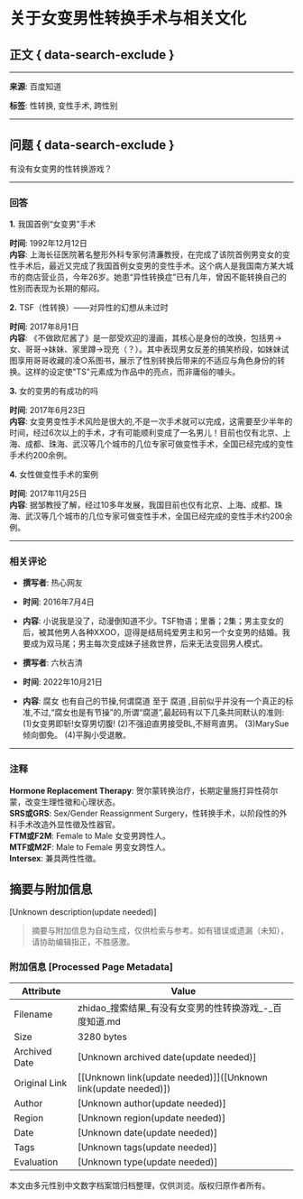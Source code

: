 # 关于女变男性转换手术与相关文化

## 正文 { data-search-exclude }


---

**来源**: 百度知道  

**标签**: 性转换, 变性手术, 跨性别

---

## 问题 { data-search-exclude }

有没有女变男的性转换游戏？

---

### 回答

**1.** 我国首例“女变男”手术  

**时间**: 1992年12月12日  
**内容**: 上海长征医院著名整形外科专家何清濂教授，在完成了该院首例男变女的变性手术后，最近又完成了我国首例女变男的变性手术。这个病人是我国南方某大城市的商店营业员，今年26岁。她患“异性转换症”已有几年，曾因不能转换自己的性别而表现为长期的郁闷。

**2.** TSF（性转换）——对异性的幻想从未过时  

**时间**: 2017年8月1日  
**内容**: 《不做欧尼酱了》是一部受欢迎的漫画，其核心是身份的改换，包括男→女、哥哥→妹妹、家里蹲→现充（？）。其中表现男女反差的搞笑桥段，如妹妹试图享用哥哥收藏的凌○系图书，展示了性别转换后带来的不适应与角色身份的转换。这样的设定使"TS"元素成为作品中的亮点，而非庸俗的噱头。

**3.** 女的变男的有成功的吗  

**时间**: 2017年6月23日  
**内容**: 女变男变性手术风险是很大的,不是一次手术就可以完成，这需要至少半年的时间，经过6次以上的手术，才有可能顺利变成了一名男儿！目前也仅有北京、上海、成都、珠海、武汉等几个城市的几位专家可做变性手术，全国已经完成的变性手术约200余例。

**4.** 女性做变性手术的案例  

**时间**: 2017年11月25日  
**内容**: 据邹教授了解，经过10多年发展，我国目前也仅有北京、上海、成都、珠海、武汉等几个城市的几位专家可做变性手术，全国已经完成的变性手术约200余例。

---

### 相关评论

- **撰写者**: 热心网友  
- **时间**: 2016年7月4日  
- **内容**: 小说我是没了，动漫倒知道不少。TSF物语；里番；2集；男主变女的后，被其他男人各种XXOO，逗得是结局纯爱男主和另一个女变男的结婚。我要成为双马尾；男主每次变成妹子拯救世界，后来无法变回男人模式。

- **撰写者**: 六秋吉清  
- **时间**: 2022年10月21日  
- **内容**: 腐女 也有自己的节操,何谓腐道 至于 腐道 ,目前似乎并没有一个真正的标准,不过,“腐女也是有节操”的,所谓“腐道”,最起码有以下几条共同默认的准则: (1)女变男即斩!女穿男切腹! (2)不强迫直男接受BL,不掰弯直男。 (3)MarySue倾向御免。 (4)平胸小受退散。

---

### 注释

**Hormone Replacement Therapy**: 贺尔蒙转换治疗，长期定量施打异性荷尔蒙，改变生理性徵和心理状态。  
**SRS或GRS**: Sex/Gender Reassignment Surgery，性转换手术，以阶段性的外科手术改造外显性徵及性器官。  
**FTM或F2M**: Female to Male 女变男跨性人。  
**MTF或M2F**: Male to Female 男变女跨性人。  
**Intersex**: 兼具两性性徵。
<!-- tcd_original_link https://zhidao.baidu.com/index/?word=%E6%9C%89%E6%B2%A1%E6%9C%89%E5%A5%B3%E5%8F%98%E7%94%B7%E7%9A%84%E6%80%A7%E8%BD%AC%E6%8D%A2%E6%B8%B8%E6%88%8F&from=qb&samplow_val=354 -->


## 摘要与附加信息

<!-- tcd_abstract -->
[Unknown description(update needed)]
<!-- tcd_abstract_end -->

> 摘要与附加信息为自动生成，仅供检索与参考。如有错误或遗漏（未知），请协助编辑指正，不胜感激。

### 附加信息 [Processed Page Metadata]

| Attribute       | Value                                  |
|-----------------|----------------------------------------|
| Filename        | zhidao_搜索结果_有没有女变男的性转换游戏_-_百度知道.md                             |
| Size            | 3280 bytes                           |
| Archived Date   | [Unknown archived date(update needed)]                             |
| Original Link   | [[Unknown link(update needed)]]([Unknown link(update needed)])                       |
| Author          | [Unknown author(update needed)]                               |
| Region          | [Unknown region(update needed)]                               |
| Date            | [Unknown date(update needed)]                                 |
| Tags            | [Unknown tags(update needed)]                                 |
| Evaluation            | [Unknown type(update needed)]                                 |
<!-- tcd_table_end -->

本文由多元性别中文数字档案馆归档整理，仅供浏览。版权归原作者所有。
